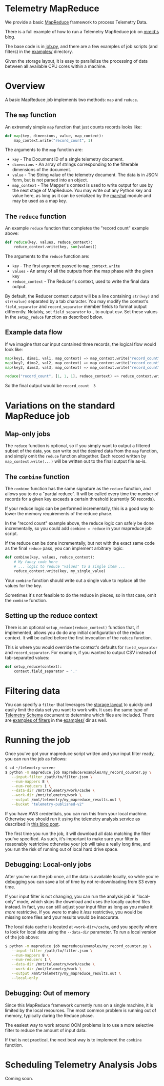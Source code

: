 Telemetry MapReduce
====================

We provide a basic [MapReduce][1] framework to process Telemetry Data.

There is a full example of how to run a Telemetry MapReduce job on [mreid's blog][6].

The base code is in [job.py][4], and there are a few examples of job
scripts (and filters) in the [examples/][3] directory.

Given the storage layout, it is easy to parallelize the processing of data
between all available CPU cores within a machine.

Overview
========

A basic MapReduce job implements two methods: `map` and `reduce`.

The `map` function
------------------

An extremely simple `map` function that just counts records looks like:
```python
def map(key, dimensions, value, map_context):
    map_context.write("record_count", 1)
```
The arguments to the `map` function are:
- `key` - The Document ID of a single telemetry document.
- `dimensions` - An array of strings corresponding to the filterable dimensions of the document.
- `value` - The String value of the telemetry document. The data is in JSON form, but is not parsed into an object.
- `map_context` - The Mapper's context is used to write output for use by the next stage of MapReduce. You may write out any Python key and value here, as long as it can be serialized by the [marshal][8] module and may be used as a map key.

The `reduce` function
---------------------

An example `reduce` function that completes the "record count" example above:
```python
def reduce(key, values, reduce_context):
    reduce_context.write(key, sum(values))
```

The arguments to the `reduce` function are:
- `key` - The first argument passed to `map_context.write`
- `values` - An array of all the outputs from the map phase with the given key
- `reduce_context` - The Reducer's context, used to write the final data output.

By default, the Reducer context output will be a line containing `str(key)` and `str(value)` separated by a tab character. You may modify the context's `field_separator` and `record_separator` member fields to format output differently. Notably, set `field_separator` to `,` to output csv. Set these values in the `setup_reduce` function as described below.

Example data flow
-----------------

If we imagine that our input contained three records, the logical flow would look like:
```python
map(key1, dims1, val1, map_context) => map_context.write("record_count", 1)
map(key2, dims2, val2, map_context) => map_context.write("record_count", 1)
map(key3, dims3, val3, map_context) => map_context.write("record_count", 1)

reduce("record_count", [1, 1, 1], reduce_context) => reduce_context.write("record_count", 3)
```

So the final output would be `record_count  3`

Variations on the standard MapReduce job
========================================

Map-only jobs
-------------

The `reduce` function is optional, so if you simply want to output a filtered subset of
the data, you can write out the desired data from the `map` function, and simply omit the
`reduce` function altogether. Each record written by `map_context.write(...)` will be
written out to the final output file as-is.

The `combine` function
----------------------

The `combine` function has the same signature as the `reduce` function, and allows you to do a "partial reduce". It will be called every time the number of records for a given key exceeds a certain threshold (currently 50 records).

If your reduce logic can be performed incrementally, this is a good way to lower the memory requirements of the reduce phase.

In the "record count" example above, the reduce logic can safely be done incrementally, so you could add `combine = reduce` in your mapreduce job script.

If the reduce can be done incrementally, but not with the exact same code as the final `reduce` pass, you can implement arbitrary logic:
```python
def combine(key, values, reduce_context):
    # My fancy code here
    # ... logic to reduce "values" to a single item ...
    reduce_context.write(key, my_single_value)
```

Your `combine` function should write out a single value to replace all the values for the key.

Sometimes it's not feasible to do the reduce in pieces, so in that case, omit the `combine` function.

Setting up the reduce context
-----------------------------

There is an optional `setup_reduce(reduce_context)` function that, if implemented, allows
you do do any initial configuration of the reduce context. It will be called before the
first invocation of the `reduce` function.

This is where you would override the context's defaults for `field_separator` and
`record_separator`. For example, if you wanted to output CSV instead of tab-separated
values:
```python
def setup_reduce(context):
    context.field_separator = ','
```

Filtering data
==============

You can specify a `filter` that leverages the [storage layout][2] to quickly and
easily limit the data set you want to work with.  It uses the same type of
[Telemetry Schema](../telemetry_schema.py) document to determine which files are
included. There are [examples of filters][5] in the [examples/][3] dir as well.

Running the job
===============

Once you've got your mapreduce script written and your input filter ready, you can run the job as follows:
```bash
$ cd ~/telemetry-server
$ python -m mapreduce.job mapreduce/examples/my_record_counter.py \
   --input-filter /path/to/filter.json \
   --num-mappers 8 \
   --num-reducers 1 \
   --data-dir /mnt/telemetry/work/cache \
   --work-dir /mnt/telemetry/work \
   --output /mnt/telemetry/my_mapreduce_results.out \
   --bucket "telemetry-published-v2"
```

If you have AWS credentials, you can run this from your local machine. Otherwise you should run it using the [telemetry analysis service][7] as described in [this blog post][6].

The first time you run the job, it will download all data matching the filter you've specified. As such, it's important to make sure your filter is reasonably restrictive otherwise your job will take a really long time, and you run the risk of running out of local hard drive space.

Debugging: Local-only jobs
--------------------------

After you've run the job once, all the data is available locally, so while you're debugging you can save a lot of time by not re-downloading from S3 every time.

If your input filter is not changing, you can run the analysis job in "local-only" mode, which skips the download and uses the locally cached files instead. In fact, you can still adjust your input filter as long as you make it *more* restrictive. If you were to make it *less* restrictive, you would be missing some files and your results would be inaccurate.

The local data cache is located at `<work-dir>/cache`, and you specify where to look for local data using the `--data-dir` parameter. To run a local version of the job above:
```bash
$ python -m mapreduce.job mapreduce/examples/my_record_counter.py \
   --input-filter /path/to/filter.json \
   --num-mappers 8 \
   --num-reducers 1 \
   --data-dir /mnt/telemetry/work/cache \
   --work-dir /mnt/telemetry/work \
   --output /mnt/telemetry/my_mapreduce_results.out \
   --local-only
```

Debugging: Out of memory
------------------------

Since this MapReduce framework currently runs on a single machine, it is limited by the local resources. The most common problem is running out of memory, typically during the Reduce phase.

The easiest way to work around OOM problems is to use a more selective filter to reduce the amount of input data.

If that is not practical, the next best way is to implement the `combine` function.


Scheduling Telemetry Analysis Jobs
==================================

Coming soon.

[1]: http://en.wikipedia.org/wiki/MapReduce "MapReduce"
[2]: StorageLayout.md "On-disk Storage Layout"
[3]: ../mapreduce/examples/ "MapReduce examples"
[4]: ../mapreduce/job.py "MapReduce code"
[5]: ../mapreduce/examples/filter_saved_session_Fx_prerelease.json "Example Filter"
[6]: http://mreid-moz.github.io/blog/2013/11/06/current-state-of-telemetry-analysis/
[7]: https://analysis.telemetry.mozilla.org/
[8]: http://docs.python.org/2/library/marshal.html#module-marshal "Python marshal module"
